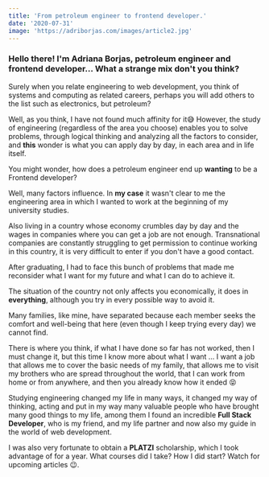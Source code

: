 ```yaml
---
title: 'From petroleum engineer to frontend developer.'
date: '2020-07-31'
image: 'https://adriborjas.com/images/article2.jpg'
---
```


### Hello there! I'm **Adriana Borjas**, petroleum engineer and frontend developer... What a strange mix don't you think?

Surely when you relate engineering to web development, you think of systems and computing as related careers, perhaps you will add others to the list such as electronics, but petroleum?

Well, as you think, I have not found much affinity for it😅 However, the study of engineering (regardless of the area you choose) enables you to solve problems, through logical thinking and analyzing all the factors to consider, and **this** wonder is what you can apply day by day, in each area and in life itself.

You might wonder, how does a petroleum engineer end up **wanting** to be a Frontend developer?

Well, many factors influence. In **my case** it wasn't clear to me the engineering area in which I wanted to work at the beginning of my university studies. 
 
Also living in a country whose economy crumbles day by day and the wages in companies where you can get a job are not enough. Transnational companies are constantly struggling to get permission to continue working in this country, it is very difficult to enter if you don't have a good contact. 
 
After graduating, I had to face this bunch of problems that made me reconsider what I want for my future and what I can do to achieve it.

The situation of the country not only affects you economically, it does in **everything**, although you try in every possible way to avoid it. 

Many families, like mine, have separated because each member seeks the comfort and well-being that here (even though I keep trying every day) we cannot find. 

There is where you think, if what I have done so far has not worked, then I must change it, but this time I know more about what I want ... I want a job that allows me to cover the basic needs of my family, that allows me to visit my brothers who are spread throughout the world, that I can work from home or from anywhere, and then you already know how it ended 😝

Studying engineering changed my life in many ways, it changed my way of thinking, acting and put in my way many valuable people who have brought many good things to my life, among them I found an incredible **Full Stack Developer**, who is my friend, and my life partner and now also my guide in the world of web development. 

I was also very fortunate to obtain a **PLATZI** scholarship, which I took advantage of for a year. What courses did I take? How I did start? Watch for upcoming articles 😉.
